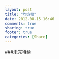 ```yaml
---
layout: post
title: "均方根"
date: 2012-08-15 16:46
comments: true
sharing: true
footer: true
categories: [Share]
---
```



###未完待续
